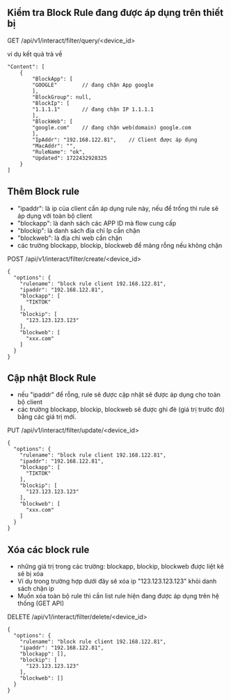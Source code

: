 

## Kiểm tra Block Rule đang được áp dụng trên thiết bị

GET /api/v1/interact/filter/query/<device_id>

ví dụ kết quả trả về
```
"Content": [
    {
        "BlockApp": [
        "GOOGLE"        // đang chặn App google
        ],
        "BlockGroup": null,
        "BlockIp": [
        "1.1.1.1"       // đang chặn IP 1.1.1.1
        ],
        "BlockWeb": [
        "google.com"    // đang chặn web(domain) google.com
        ],
        "IpAddr": "192.168.122.81",    // Client được áp dụng
        "MacAddr": "",
        "RuleName": "ok",
        "Updated": 1722432928325
    }
]
```

## Thêm Block rule
- "ipaddr": là ip của client cần áp dụng rule này, nếu để trống thì rule sẽ áp dụng với toàn bộ client
- "blockapp": là danh sách các APP ID mà flow cung cấp
- "blockip": là danh sách địa chỉ Ip cần chặn
- "blockweb": là địa chỉ web cần chặn
- các trường blockapp, blockip, blockweb để mảng rỗng nếu không chặn 

POST /api/v1/interact/filter/create/<device_id>

```
{
  "options": {
    "rulename": "block rule client 192.168.122.81",
    "ipaddr": "192.168.122.81",
    "blockapp": [
      "TIKTOK"
    ],
    "blockip": [
      "123.123.123.123"
    ],
    "blockweb": [
      "xxx.com"
    ]
  }
}
```

## Cập nhật Block Rule
- nếu "ipaddr" để rỗng, rule sẽ được cập nhật sẽ được áp dụng cho toàn bộ client
- các trường blockapp, blockip, blockweb sẽ được ghi đè (giá trị trước đó) bằng các giá trị mới.


PUT /api/v1/interact/filter/update/<device_id>
```
{
  "options": {
    "rulename": "block rule client 192.168.122.81",
    "ipaddr": "192.168.122.81",
    "blockapp": [
      "TIKTOK"
    ],
    "blockip": [
      "123.123.123.123"
    ],
    "blockweb": [
      "xxx.com"
    ]
  }
}
```

## Xóa các block rule
- những giá trị trong các trường: blockapp, blockip, blockweb được liệt kê sẽ bị xóa 
- Ví dụ trong trường hợp dưới đây sẽ xóa ip "123.123.123.123" khỏi danh sách chặn ip
- Muốn xóa toàn bộ rule thì cần list rule hiện đang được áp dụng trên hệ thống (GET API)

DELETE /api/v1/interact/filter/delete/<device_id>
```
{
  "options": {
    "rulename": "block rule client 192.168.122.81",
    "ipaddr": "192.168.122.81",
    "blockapp": [],
    "blockip": [
      "123.123.123.123"
    ],
    "blockweb": []
  }
}
```


